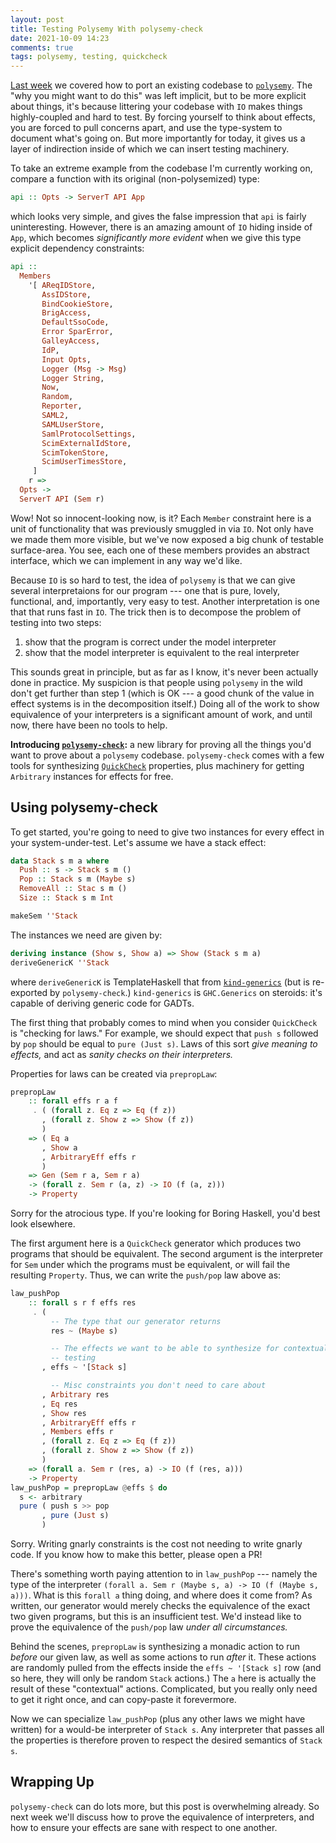 ```yaml
---
layout: post
title: Testing Polysemy With polysemy-check
date: 2021-10-09 14:23
comments: true
tags: polysemy, testing, quickcheck
---
```


[Last week][porting] we covered how to port an existing codebase to
[`polysemy`][polysemy]. The "why you might want to do this" was left implicit,
but to be more explicit about things, it's because littering your codebase with
`IO` makes things highly-coupled and hard to test. By forcing yourself to think
about effects, you are forced to pull concerns apart, and use the type-system to
document what's going on. But more importantly for today, it gives us a layer of
indirection inside of which we can insert testing machinery.

[porting]: /blog/porting-to-polysemy/
[polysemy]: https://hackage.haskell.org/package/polysemy

To take an extreme example from the codebase I'm currently working on, compare a
function with its original (non-polysemized) type:

```haskell
api :: Opts -> ServerT API App
```

which looks very simple, and gives the false impression that `api` is fairly
uninteresting. However, there is an amazing amount of `IO` hiding inside of
`App`, which becomes *significantly more evident* when we give this type
explicit dependency constraints:

```haskell
api ::
  Members
    '[ AReqIDStore,
       AssIDStore,
       BindCookieStore,
       BrigAccess,
       DefaultSsoCode,
       Error SparError,
       GalleyAccess,
       IdP,
       Input Opts,
       Logger (Msg -> Msg)
       Logger String,
       Now,
       Random,
       Reporter,
       SAML2,
       SAMLUserStore,
       SamlProtocolSettings,
       ScimExternalIdStore,
       ScimTokenStore,
       ScimUserTimesStore,
     ]
    r =>
  Opts ->
  ServerT API (Sem r)
```

Wow! Not so innocent-looking now, is it? Each `Member` constraint here is a unit
of functionality that was previously smuggled in via `IO`. Not only have we made
them more visible, but we've now exposed a big chunk of testable surface-area.
You see, each one of these members provides an abstract interface, which we can
implement in any way we'd like.

Because `IO` is so hard to test, the idea of `polysemy` is that we can give
several interpretaions for our program --- one that is pure, lovely, functional,
and, importantly, very easy to test. Another interpretation is one that that
runs fast in `IO`. The trick then is to decompose the problem of testing into
two steps:

1. show that the program is correct under the model interpreter
2. show that the model interpreter is equivalent to the real interpreter

This sounds great in principle, but as far as I know, it's never been actually
done in practice. My suspicion is that people using `polysemy` in the wild don't
get further than step 1 (which is OK --- a good chunk of the value in effect
systems is in the decomposition itself.) Doing all of the work to show
equivalence of your interpreters is a significant amount of work, and until now,
there have been no tools to help.

**Introducing [`polysemy-check`][polysemy-check]:** a new library for proving
all the things you'd want to prove about a `polysemy` codebase. `polysemy-check`
comes with a few tools for synthesizing [`QuickCheck`][quickcheck] properties,
plus machinery for getting `Arbitrary` instances for effects for free.

[polysemy-check]: https://hackage.haskell.org/package/polysemy-check
[quickcheck]: https://hackage.haskell.org/package/QuickCheck


## Using polysemy-check

To get started, you're going to need to give two instances for every effect in
your system-under-test. Let's assume we have a stack effect:

```haskell
data Stack s m a where
  Push :: s -> Stack s m ()
  Pop :: Stack s m (Maybe s)
  RemoveAll :: Stac s m ()
  Size :: Stack s m Int

makeSem ''Stack
```

The instances we need are given by:

```haskell
deriving instance (Show s, Show a) => Show (Stack s m a)
deriveGenericK ''Stack
```

where `deriveGenericK` is TemplateHaskell that from
[`kind-generics`][kind-generics] (but is re-exported by `polysemy-check`.)
`kind-generics` is `GHC.Generics` on steroids: it's capable of deriving generic
code for GADTs.

[kind-generics]: https://hackage.haskell.org/package/kind-generics

The first thing that probably comes to mind when you consider `QuickCheck` is
"checking for laws." For example, we should expect that `push s` followed by
`pop` should be equal to `pure (Just s)`. Laws of this sort *give meaning to
effects,* and act as *sanity checks on their interpreters.*

Properties for laws can be created via `prepropLaw`:

```haskell
prepropLaw
    :: forall effs r a f
     . ( (forall z. Eq z => Eq (f z))
       , (forall z. Show z => Show (f z))
       )
    => ( Eq a
       , Show a
       , ArbitraryEff effs r
       )
    => Gen (Sem r a, Sem r a)
    -> (forall z. Sem r (a, z) -> IO (f (a, z)))
    -> Property
```

Sorry for the atrocious type. If you're looking for Boring Haskell, you'd best
look elsewhere.

The first argument here is a `QuickCheck` generator which produces two programs
that should be equivalent. The second argument is the interpreter for `Sem`
under which the programs must be equivalent, or will fail the resulting
`Property`. Thus, we can write the `push/pop` law above as:

```haskell
law_pushPop
    :: forall s r f effs res
     . (
         -- The type that our generator returns
         res ~ (Maybe s)

         -- The effects we want to be able to synthesize for contextualized
         -- testing
       , effs ~ '[Stack s]

         -- Misc constraints you don't need to care about
       , Arbitrary res
       , Eq res
       , Show res
       , ArbitraryEff effs r
       , Members effs r
       , (forall z. Eq z => Eq (f z))
       , (forall z. Show z => Show (f z))
       )
    => (forall a. Sem r (res, a) -> IO (f (res, a)))
    -> Property
law_pushPop = prepropLaw @effs $ do
  s <- arbitrary
  pure ( push s >> pop
       , pure (Just s)
       )
```

Sorry. Writing gnarly constraints is the cost not needing to write gnarly code.
If you know how to make this better, please open a PR!

There's something worth paying attention to in `law_pushPop` --- namely the type
of the interpreter `(forall a. Sem r (Maybe s, a) -> IO (f (Maybe s, a)))`. What
is this `forall a` thing doing, and where does it come from? As written, our
generator would merely checks the equivalence of the exact two given programs,
but this is an insufficient test. We'd instead like to prove the equivalence of
the `push/pop` law *under all circumstances.*

Behind the scenes, `prepropLaw` is synthesizing a monadic action to run *before*
our given law, as well as some actions to run *after* it. These actions are
randomly pulled from the effects inside the `effs ~ '[Stack s]` row (and so
here, they will only be random `Stack` actions.) The `a` here is actually the
result of these "contextual" actions. Complicated, but you really only need to
get it right once, and can copy-paste it forevermore.

Now we can specialize `law_pushPop` (plus any other laws we might have written)
for a would-be interpreter of `Stack s`. Any interpreter that passes all the
properties is therefore proven to respect the desired semantics of `Stack s`.


## Wrapping Up

`polysemy-check` can do lots more, but this post is overwhelming already. So
next week we'll discuss how to prove the equivalence of interpreters, and how to
ensure your effects are sane with respect to one another.

